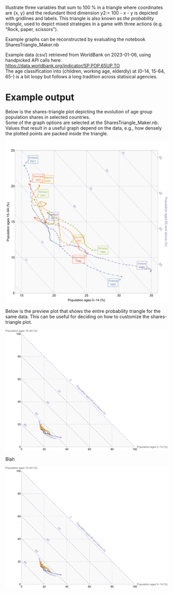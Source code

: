 Illustrate three variables that sum to 100 % in a triangle where coordinates are {x, y} and the redundant third dimension y2:= 100 - x - y is depicted with gridlines and labels. This triangle is also known as *the probability triangle*, used to depict mixed strategies in a game with three actions (e.g. "Rock, paper, scissors").

Example graphs can be reconstructed by evaluating the notebook SharesTriangle_Maker.nb

Example data (csv/) retrieved from WorldBank on 2023-01-06, using handpicked API calls here: 
https://data.worldbank.org/indicator/SP.POP.65UP.TO  
The age classification into (children, working age, elderdly) at (0-14, 15-64, 65-) is a bit loopy but follows a long tradition across statisical agencies.

# Example output

Below is the shares-triangle plot depicting the evolution of age group population shares in selected countries.  
Some of the graph options are selected at the SharesTriangle_Maker.nb. 
Values that result in a useful graph depend on the data, e.g., how densely the plotted points are packed inside the triangle. 

![Custom shares-triangle plot](https://github.com/tervio/shares-triangle/blob/main/graphs/test.svg?raw=true)

Below is the preview plot that shows the entire probability triangle for the same data. This can be useful for deciding on how to customize the shares-triangle plot.

![shares-triangle big picture](https://github.com/tervio/shares-triangle/blob/main/graphs/test_full.svg?raw=true)

Blah

<img align="right" src="https://github.com/tervio/shares-triangle/blob/main/graphs/test_full.svg?raw=true">
